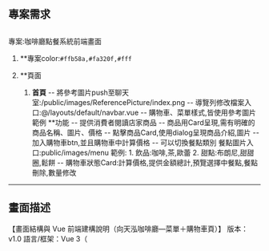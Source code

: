 ## **專案需求**

## 
專案:咖啡廳點餐系統前端畫面
1. **專案color:```#ffb58a,#fa320f,#fff```
        
2. **頁面
    1. **首頁**
        -- 將參考圖片push至聊天室:/public/images/ReferencePicture/index.png
        -- 導覽列修改檔案入口:@/layouts/default/navbar.vue
        -- 購物車、菜單樣式,皆使用參考圖片範例
        **功能
        -- 提供消費者閱讀店家商品
        -- 商品用Card呈現,需有明確的商品名稱、圖片、價格
        -- 點擊商品Card,使用dialog呈現商品介紹,圖片
        -- 加入購物車btn,並且購物車中計算價格
        -- 可以切換餐點類別
            餐點圖片入口:public/images/menu
            範例:
                1. 飲品:咖啡,茶,歐蕾
                2. 甜點:布朗尼,甜甜圈,鬆餅
        -- 購物車狀態Card:計算價格,提供金額總計,預覽選擇中餐點,餐點刪除,數量修改
--- 
## **畫面描述** 
【畫面結構與 Vue 前端建構說明（向天泓咖啡廳—菜單＋購物車頁）】
版本：v1.0
語言/框架：Vue 3（<script setup>）、Pinia（狀態）、Vue Router（頁面切換）、Vite（開發建置）
UI 工具：可用原生 CSS / Tailwind / Vuetify（下文以中立命名與 class 說明，實作時可對應到任一 UI 套件）

────────────────────────────────────────
一、頁面總覽與版面配置
────────────────────────────────────────
頁面類型：商品清單 + 側邊購物車
整體佈局：
- Header（上方工具列）
- Main（左右兩欄）
  - LeftAside：分類目錄（左側窄欄）
  - ProductArea：商品卡片網格（中間主欄）
  - RightAside：購物車（右側窄欄）

使用 CSS Grid 或 Flex：
- Grid 方案：
  .page { display: grid; grid-template-rows: auto 1fr; height: 100vh; }
  .main { display: grid; grid-template-columns: 220px 1fr 360px; gap: 16px; }
- RWD：
  ≥1280px：維持三欄
  1024–1279px：購物車折疊為抽屜；主區域改 220px + 1fr
  <1024px：改為上下結構（分類折疊成 Drawer），商品採 2 欄或 1 欄，購物車以浮動/底部抽屜呈現
三、各區塊視覺與交互細節
────────────────────────────────────────
1) HeaderBar
- 置中頁名（大字：「向天泓咖啡廳」），左右各有功能鈕。
- 左上角「返回樣板」為淺橘色 Pill 按鈕；右側兩顆為淺色圓角按鈕。
- 事件：
  - onBackTemplate()：返回上一頁或樣板清單
  - onReservation()：導向訂位頁/外部連結
  - onHome()：回到首頁（router.push('/')）

2) CategorySidebar（左側分類）
- 包含：特色風味小火鍋、特色風味簡餐、單品咖啡、義式咖啡、茶、無咖啡因飲品、甜點、炸物
- 目前「特色風味小火鍋」高亮（紅底白字；圓角 Pill），其他為一般清單。
- 交互：點擊分類 → 觸發 setCategory(categoryId) → ProductGrid 依分類過濾。
- 可支援「滾動同步」：當中間商品滾動到某分類分段時，左側自動高亮對應分類。

3) ProductGrid（商品卡片區）
- 每列 3 張卡片（≥1280px），卡片等高，含大圖、品名、副標/標籤、售價、加入按鈕。
- 商品命名樣式（示例）：
  - 蕃茄牛切鍋（雞肉）—售價 NT$400
  - 泰式酸辣鍋（雞肉）—NT$380
  - 羊奶相相鍋（雞肉）—NT$380 等等
- 卡片元素：
  - 商品圖（上方）
  - 文字區：標題（粗體）、副標（灰字，如「特色風味小火鍋」）
  - 售價（「NT$380」）
  - 行動列：
    - 「加入」圓角紅色按鈕，含購物車小圖示與文字
- 事件/狀態：
  - addToCart(product, qty=1)
  - 可擴充：點卡進入「商品詳情對話框」選擇口味/加料/備註

4) CartSidebar（右側購物車）
- 空狀態：顯示「購物車是空的」
- 有品項時：
  - 列出每個 CartItem（縮圖、品名、口味、單價、數量 +/-、小計、刪除）
  - 活動橫幅（例：全品項85折優惠實施中！、滿500元再送炸物拼盤一份！）
  - 小計、總計（粗體）
  - 「前往結帳」主要按鈕（滿版橘色），disabled 條件：購物車為空或未達最低金額
- 右下角圓形按鈕（畫面顯示的「？」風格）：可作為「客服/說明/QA」
- 事件：
  - updateQty(itemId, +1/-1)
  - removeItem(itemId)
  - applyCoupon(code)（可在 CartPromo 中）
  - goCheckout()
  - 價格使用整數（TWD），顯示「NT$」字樣由前端格式化。
5) RWD 與可用性建議
────────────────────────────────────────
- 手機版將左側分類與右側購物車改為抽屜（Drawer）；固定底部顯示「查看購物車（總計）」浮動條。
- 圖片需等比例裁切（object-fit: cover）確保網格整齊。
- 鍵盤操作：Tab 可導覽卡片與加入按鈕。
- 無障礙：img 加 alt、按鈕加 aria-label、金額朗讀友善。
6) 骨架已對應到畫面：
- 左側類別清單（「特色風味小火鍋」高亮）
- 中間 3xN 商品卡（每張含圖、標題、副標、價格、加入）
- 右側購物車（空狀態、活動提示、小計/總計、前往結帳）
---
 **讀取GEMINI.md文件，強制行動協議、專案規範絕對優先級，須將規範輸出至聊天室(輸出完成需返回GEMINI.md逐項確認)，此後所有需求以此規範進行。**
